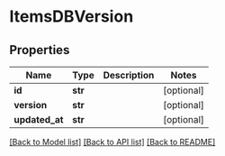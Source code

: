 # ItemsDBVersion

## Properties
Name | Type | Description | Notes
------------ | ------------- | ------------- | -------------
**id** | **str** |  | [optional] 
**version** | **str** |  | [optional] 
**updated_at** | **str** |  | [optional] 

[[Back to Model list]](../README.md#documentation-for-models) [[Back to API list]](../README.md#documentation-for-api-endpoints) [[Back to README]](../README.md)

